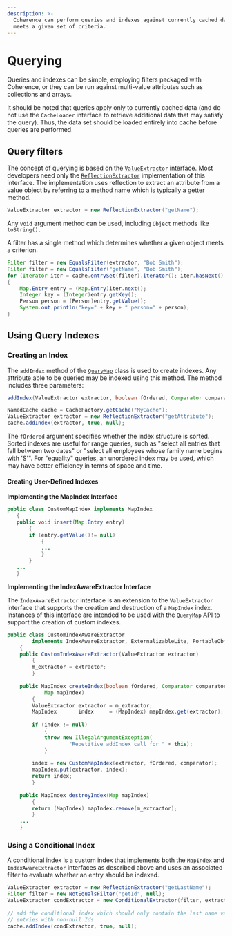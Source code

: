 ```yaml
---
description: >-
  Coherence can perform queries and indexes against currently cached data that
  meets a given set of criteria.
---
```


# Querying

Queries and indexes can be simple, employing filters packaged with Coherence, or they can be run against multi-value attributes such as collections and arrays.

 It should be noted that queries apply only to currently cached data \(and do not use the `CacheLoader` interface to retrieve additional data that may satisfy the query\). Thus, the data set should be loaded entirely into cache before queries are performed.

## Query filters

 The concept of querying is based on the [`ValueExtractor`](https://docs.oracle.com/cd/E24290_01/coh.371/e22843/toc.htm) interface.  Most developers need only the [`ReflectionExtractor`](https://docs.oracle.com/cd/E24290_01/coh.371/e22843/toc.htm) implementation of this interface. The implementation uses reflection to extract an attribute from a value object by referring to a method name which is typically a getter method.

```java
ValueExtractor extractor = new ReflectionExtractor("getName");
```

 Any `void` argument method can be used, including `Object` methods like `toString().`

A filter has a single method which determines whether a given object meets a criterion.

```java
Filter filter = new EqualsFilter(extractor, "Bob Smith");
Filter filter = new EqualsFilter("getName", "Bob Smith");
for (Iterator iter = cache.entrySet(filter).iterator(); iter.hasNext(); )
{
    Map.Entry entry = (Map.Entry)iter.next();
    Integer key = (Integer)entry.getKey();
    Person person = (Person)entry.getValue();
    System.out.println("key=" + key + " person=" + person);
}
```

## Using Query Indexes

### Creating an Index

 The `addIndex` method of the [`QueryMap`](https://docs.oracle.com/cd/E24290_01/coh.371/e22843/toc.htm) class is used to create indexes. Any attribute able to be queried may be indexed using this method. The method includes three parameters:

```java
addIndex(ValueExtractor extractor, boolean fOrdered, Comparator comparator)
```

```java
NamedCache cache = CacheFactory.getCache("MyCache");
ValueExtractor extractor = new ReflectionExtractor("getAttribute");
cache.addIndex(extractor, true, null);
```

 The `fOrdered` argument specifies whether the index structure is sorted. Sorted indexes are useful for range queries, such as "select all entries that fall between two dates" or "select all employees whose family name begins with 'S'". For "equality" queries, an unordered index may be used, which may have better efficiency in terms of space and time.

#### Creating User-Defined Indexes

**Implementing the MapIndex Interface**

```java
public class CustomMapIndex implements MapIndex
   {
   public void insert(Map.Entry entry)
       {
       if (entry.getValue()!= null)
           {
           ...
           }
       }
   ...
   }
```

 **Implementing the IndexAwareExtractor Interface**

 The `IndexAwareExtractor` interface is an extension to the `ValueExtractor` interface that supports the creation and destruction of a `MapIndex` index. Instances of this interface are intended to be used with the `QueryMap` API to support the creation of custom indexes. 

```java
public class CustomIndexAwareExtractor
        implements IndexAwareExtractor, ExternalizableLite, PortableObject
    {
    public CustomIndexAwareExtractor(ValueExtractor extractor)
        {
        m_extractor = extractor;
        }
 
    public MapIndex createIndex(boolean fOrdered, Comparator comparator,
            Map mapIndex)
        {
        ValueExtractor extractor = m_extractor;
        MapIndex       index     = (MapIndex) mapIndex.get(extractor);
 
        if (index != null)
            {
            throw new IllegalArgumentException(
                    "Repetitive addIndex call for " + this);
            }
 
        index = new CustomMapIndex(extractor, fOrdered, comparator);
        mapIndex.put(extractor, index);
        return index;
        }
 
    public MapIndex destroyIndex(Map mapIndex)
        {
        return (MapIndex) mapIndex.remove(m_extractor);
        }
    ...
    }
```

### **Using a Conditional Index**

 A conditional index is a custom index that implements both the `MapIndex` and `IndexAwareExtractor` interfaces as described above and uses an associated filter to evaluate whether an entry should be indexed. 

```java
ValueExtractor extractor = new ReflectionExtractor("getLastName");
Filter filter = new NotEqualsFilter("getId", null);
ValueExtractor condExtractor = new ConditionalExtractor(filter, extractor, true);
 
// add the conditional index which should only contain the last name values for the
// entries with non-null Ids
cache.addIndex(condExtractor, true, null);
```



